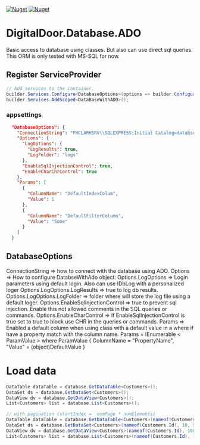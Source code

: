 [![Nuget](https://img.shields.io/nuget/v/Database.ADO?style=for-the-badge)](https://www.nuget.org/packages/Database.ADO)
[![Nuget](https://img.shields.io/nuget/dt/Database.ADO?style=for-the-badge)](https://www.nuget.org/packages/Database.ADO)

# DigitalDoor.Database.ADO
Basic access to database using classes. But also can use direct sql queries. This ORM is only tested with MS-SQL for now.

## Register ServiceProvider

```csharp
// Add services to the container.
builder.Services.Configure<DatabaseOptions>(options => builder.Configuration.GetSection(DatabaseOptions.SectionName).Bind(options));
builder.Services.AddScoped<DataBaseWithADO>();
```

### appsettings
```json
  "DatabaseOptions": {
    "ConnectionString": "FHCLARKSRV\\SQLEXPRESS;Initial Catalog=databsename;Persist Security Info=false;User ID=username;Password=***************;Max Pool Size=100;",
    "Options": {
      "LogOptions": {
        "LogResults": true,
        "LogFolder": "logs"
      },
      "EnableSqlInjectionControl": true,
      "EnableCharChrControl": true
    },
    "Params": [
      {
        "ColumnName": "DefaultIndexColum",
        "Value": 1
      },
      {
        "ColumnName": "DefaultFilterColumn",
        "Value": "Some"
      }
    ]
  }
```

## DatabaseOptions
ConnectionString => how to connect with the database using ADO.
Options => How to configure DatabseWithAdo object:
Options.LogOptions => Login parameters using default login. Also can use IDbLog with a personalized loger
Options.LogOptions.LogResults => true to log db results.
Options.LogOptions.LogFolder => folder where will store the log file using a default loger.
Options.EnableSqlInjectionControl => true to prevent sql injection. Enable this not allowed comments in the SQL queries or commands.
Options.EnableCharControl => If EnableSqlInjectionControl is true set to true to block use CHR in the queries or commands.
Params => Enabled a default column when using class with a default value in a where if have a property match with the column name.
Params = IEnumerable < ParamValue > where ParamValue { ColumnName = "PropertyName", "Value" = (object)DefaultValue }

# Load data
```csharp
DataTable dataTable = database.GetDataTable<Customers>();
DataSet ds = database.GetDataSet<Customers>();
DataView dv = database.GetDataView<Customers>();
List<Customers> list = database.List<Customers>();

// with pagination (startIndex =  numPage * numElements)
DataTable dataTable = database.GetDataTable<Customers>(nameof(Customers.Id), 0, 50);
DataSet ds = database.GetDataSet<Customers>(nameof(Customers.Id), 10, 50);
DataView dv = database.GetDataView<Customers>(nameof(Customers.Id), 100, 50);
List<Customers> list = database.List<Customers>(nameof(Customers.Id), 1000, 50);
```

